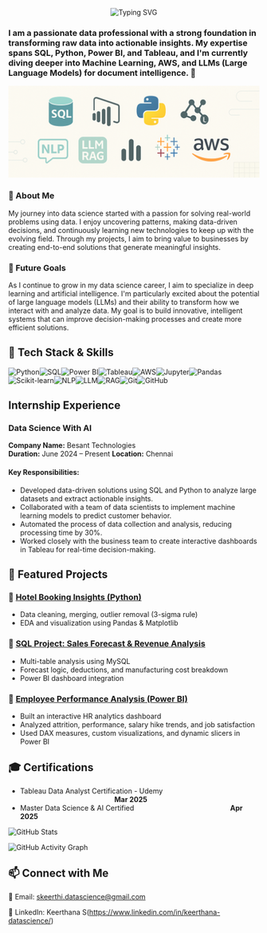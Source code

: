<p align="center">
  <img src="https://readme-typing-svg.herokuapp.com?font=Fira+Code&size=35&duration=3000&pause=1000&center=true&vCenter=true&width=1000&lines=Hi+I'm+Keerthana+👋;Data+Science+%7C+ML+%7C+SQL+%7C+Tableau+%7C+NLP;Exploring+LLMs+%26+RAG+for+Document+Intelligence;Welcome+to+my+GitHub+Portfolio+🚀&color=000000&background=E0F7FA" alt="Typing SVG" />
</p>

### I am a passionate data professional with a strong foundation in transforming raw data into actionable insights. My expertise spans SQL, Python, Power BI, and Tableau, and I'm currently diving deeper into Machine Learning, AWS, and LLMs (Large Language Models) for document intelligence. 🚀

![Project Banner](Pro.png)

### 🌱 About Me
My journey into data science started with a passion for solving real-world problems using data. I enjoy uncovering patterns, making data-driven decisions, and continuously learning new technologies to keep up with the evolving field. Through my projects, I aim to bring value to businesses by creating end-to-end solutions that generate meaningful insights.

### 🎯 Future Goals
As I continue to grow in my data science career, I aim to specialize in deep learning and artificial intelligence. I'm particularly excited about the potential of large language models (LLMs) and their ability to transform how we interact with and analyze data. My goal is to build innovative, intelligent systems that can improve decision-making processes and create more efficient solutions.
 
## 🧰 Tech Stack & Skills

![Python](https://img.shields.io/badge/Python-3776AB?style=for-the-badge&logo=python&logoColor=white)![SQL](https://img.shields.io/badge/SQL-4479A1?style=for-the-badge&logo=mysql&logoColor=white)![Power BI](https://img.shields.io/badge/Power%20BI-F2C811?style=for-the-badge&logo=powerbi&logoColor=black)![Tableau](https://img.shields.io/badge/Tableau-E97627?style=for-the-badge&logo=tableau&logoColor=white)![AWS](https://img.shields.io/badge/AWS-FF9900?style=for-the-badge&logo=amazonaws&logoColor=white)![Jupyter](https://img.shields.io/badge/Jupyter-F37626?style=for-the-badge&logo=jupyter&logoColor=white)![Pandas](https://img.shields.io/badge/Pandas-150458?style=for-the-badge&logo=pandas&logoColor=white)![Scikit-learn](https://img.shields.io/badge/Scikit--learn-F7931E?style=for-the-badge&logo=scikit-learn&logoColor=white)![NLP](https://img.shields.io/badge/NLP-1E88E5?style=for-the-badge&logo=google&logoColor=white)![LLM](https://img.shields.io/badge/LLM-008080?style=for-the-badge&logo=openai&logoColor=white)![RAG](https://img.shields.io/badge/RAG-6A1B9A?style=for-the-badge&logo=semantic-web&logoColor=white)![Git](https://img.shields.io/badge/Git-F05032?style=for-the-badge&logo=git&logoColor=white)![GitHub](https://img.shields.io/badge/GitHub-181717?style=for-the-badge&logo=github&logoColor=white)

## Internship Experience
### Data Science With AI 
**Company Name:** Besant Technologies  
**Duration:** June 2024 – Present
**Location:** Chennai 

#### Key Responsibilities:
- Developed data-driven solutions using SQL and Python to analyze large datasets and extract actionable insights.
- Collaborated with a team of data scientists to implement machine learning models to predict customer behavior.
- Automated the process of data collection and analysis, reducing processing time by 30%.
- Worked closely with the business team to create interactive dashboards in Tableau for real-time decision-making.

## 📂 Featured Projects
### 🔸 [Hotel Booking Insights (Python)](https://github.com/Keerthana-DS-ghub/Analysing_Hotel_booking)
- Data cleaning, merging, outlier removal (3-sigma rule)
- EDA and visualization using Pandas & Matplotlib
### 🔸 [SQL Project: Sales Forecast & Revenue Analysis](https://github.com/Keerthana-DS-ghub/SQL_Project)
- Multi-table analysis using MySQL
- Forecast logic, deductions, and manufacturing cost breakdown
- Power BI dashboard integration
### 🔸 [Employee Performance Analysis (Power BI)](https://github.com/Keerthana-DS-ghub/Employee_Performance_Analysis)
- Built an interactive HR analytics dashboard
- Analyzed attrition, performance, salary hike trends, and job satisfaction
- Used DAX measures, custom visualizations, and dynamic slicers in Power BI

## 🎓 Certifications  
<ul>
  <li>Tableau Data Analyst Certification - Udemy &nbsp;&nbsp;&nbsp;&nbsp;&nbsp;&nbsp;&nbsp;&nbsp;&nbsp;&nbsp;&nbsp;&nbsp;&nbsp;&nbsp;&nbsp;&nbsp;&nbsp;&nbsp;&nbsp;&nbsp;&nbsp;&nbsp;&nbsp;&nbsp;&nbsp;&nbsp;&nbsp;&nbsp;&nbsp;&nbsp;&nbsp;&nbsp;&nbsp;&nbsp;&nbsp;&nbsp;&nbsp;&nbsp;&nbsp;&nbsp;&nbsp;&nbsp;&nbsp;&nbsp;&nbsp;&nbsp;&nbsp;&nbsp;<strong>Mar 2025</strong></li>
  <li>Master Data Science & AI Certified &nbsp;&nbsp;&nbsp;&nbsp;&nbsp;&nbsp;&nbsp;&nbsp;&nbsp;&nbsp;&nbsp;&nbsp;&nbsp;&nbsp;&nbsp;&nbsp;&nbsp;&nbsp;&nbsp;&nbsp;&nbsp;&nbsp;&nbsp;&nbsp;&nbsp;&nbsp;&nbsp;&nbsp;&nbsp;&nbsp;&nbsp;&nbsp;&nbsp;&nbsp;&nbsp;&nbsp;&nbsp;&nbsp;&nbsp;&nbsp;&nbsp;&nbsp;&nbsp;&nbsp;&nbsp;&nbsp;&nbsp;&nbsp;<strong>Apr 2025</strong></li>
</ul>

![GitHub Stats](https://github-readme-stats.vercel.app/api?username=Keerthana-DS-ghub&show_icons=true&theme=solarized-light)

![GitHub Activity Graph](https://github-readme-activity-graph.vercel.app/graph?username=Keerthana-DS-ghub&theme=dracula)  

## 📫 Connect with Me  
📧 Email: skeerthi.datascience@gmail.com 

💼 LinkedIn: Keerthana S(https://www.linkedin.com/in/keerthana-datascience/)
